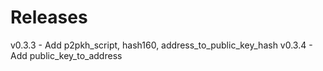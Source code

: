 # Releases
v0.3.3 - Add p2pkh_script, hash160, address_to_public_key_hash
v0.3.4 - Add public_key_to_address